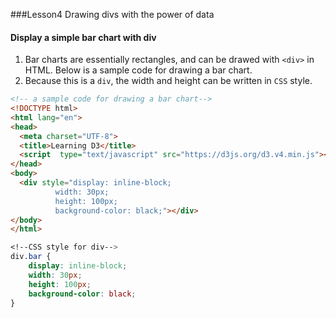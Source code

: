 ###Lesson4 Drawing divs with the power of data
#### Display a simple bar chart with div 
1. Bar charts are essentially rectangles, and can be drawed with ```<div>``` in HTML. Below is a sample code for drawing a bar chart.
2. Because this is a ```div```, the width and height can be written in ```CSS``` style.
```HTML
<!-- a sample code for drawing a bar chart-->
<!DOCTYPE html>
<html lang="en">
<head>
  <meta charset="UTF-8">
  <title>Learning D3</title>
  <script  type="text/javascript" src="https://d3js.org/d3.v4.min.js"></script>
</head>
<body>
  <div style="display: inline-block;
          width: 30px;
          height: 100px;
          background-color: black;"></div>
</body>
</html>  
```

```CSS
<!--CSS style for div-->
div.bar {
    display: inline-block;
    width: 30px;
    height: 100px;
    background-color: black;
}
```

